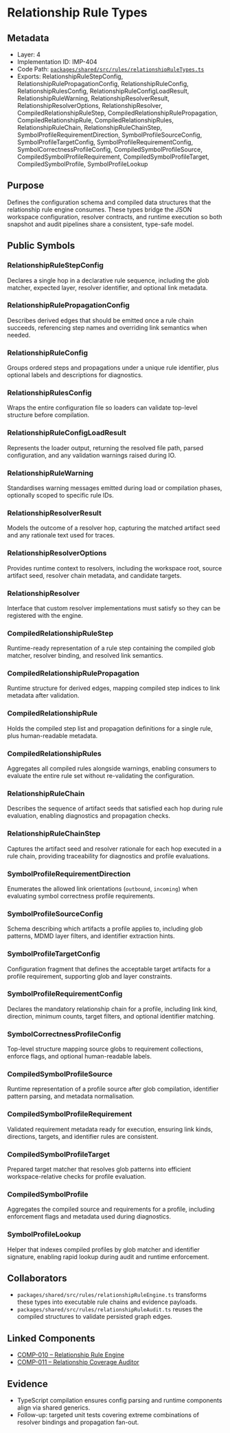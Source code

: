 # Relationship Rule Types

## Metadata
- Layer: 4
- Implementation ID: IMP-404
- Code Path: [`packages/shared/src/rules/relationshipRuleTypes.ts`](../../../packages/shared/src/rules/relationshipRuleTypes.ts)
- Exports: RelationshipRuleStepConfig, RelationshipRulePropagationConfig, RelationshipRuleConfig, RelationshipRulesConfig, RelationshipRuleConfigLoadResult, RelationshipRuleWarning, RelationshipResolverResult, RelationshipResolverOptions, RelationshipResolver, CompiledRelationshipRuleStep, CompiledRelationshipRulePropagation, CompiledRelationshipRule, CompiledRelationshipRules, RelationshipRuleChain, RelationshipRuleChainStep, SymbolProfileRequirementDirection, SymbolProfileSourceConfig, SymbolProfileTargetConfig, SymbolProfileRequirementConfig, SymbolCorrectnessProfileConfig, CompiledSymbolProfileSource, CompiledSymbolProfileRequirement, CompiledSymbolProfileTarget, CompiledSymbolProfile, SymbolProfileLookup

## Purpose
Defines the configuration schema and compiled data structures that the relationship rule engine consumes. These types bridge the JSON workspace configuration, resolver contracts, and runtime execution so both snapshot and audit pipelines share a consistent, type-safe model.

## Public Symbols

### RelationshipRuleStepConfig
Declares a single hop in a declarative rule sequence, including the glob matcher, expected layer, resolver identifier, and optional link metadata.

### RelationshipRulePropagationConfig
Describes derived edges that should be emitted once a rule chain succeeds, referencing step names and overriding link semantics when needed.

### RelationshipRuleConfig
Groups ordered steps and propagations under a unique rule identifier, plus optional labels and descriptions for diagnostics.

### RelationshipRulesConfig
Wraps the entire configuration file so loaders can validate top-level structure before compilation.

### RelationshipRuleConfigLoadResult
Represents the loader output, returning the resolved file path, parsed configuration, and any validation warnings raised during IO.

### RelationshipRuleWarning
Standardises warning messages emitted during load or compilation phases, optionally scoped to specific rule IDs.

### RelationshipResolverResult
Models the outcome of a resolver hop, capturing the matched artifact seed and any rationale text used for traces.

### RelationshipResolverOptions
Provides runtime context to resolvers, including the workspace root, source artifact seed, resolver chain metadata, and candidate targets.

### RelationshipResolver
Interface that custom resolver implementations must satisfy so they can be registered with the engine.

### CompiledRelationshipRuleStep
Runtime-ready representation of a rule step containing the compiled glob matcher, resolver binding, and resolved link semantics.

### CompiledRelationshipRulePropagation
Runtime structure for derived edges, mapping compiled step indices to link metadata after validation.

### CompiledRelationshipRule
Holds the compiled step list and propagation definitions for a single rule, plus human-readable metadata.

### CompiledRelationshipRules
Aggregates all compiled rules alongside warnings, enabling consumers to evaluate the entire rule set without re-validating the configuration.

### RelationshipRuleChain
Describes the sequence of artifact seeds that satisfied each hop during rule evaluation, enabling diagnostics and propagation checks.

### RelationshipRuleChainStep
Captures the artifact seed and resolver rationale for each hop executed in a rule chain, providing traceability for diagnostics and profile evaluations.

### SymbolProfileRequirementDirection
Enumerates the allowed link orientations (`outbound`, `incoming`) when evaluating symbol correctness profile requirements.

### SymbolProfileSourceConfig
Schema describing which artifacts a profile applies to, including glob patterns, MDMD layer filters, and identifier extraction hints.

### SymbolProfileTargetConfig
Configuration fragment that defines the acceptable target artifacts for a profile requirement, supporting glob and layer constraints.

### SymbolProfileRequirementConfig
Declares the mandatory relationship chain for a profile, including link kind, direction, minimum counts, target filters, and optional identifier matching.

### SymbolCorrectnessProfileConfig
Top-level structure mapping source globs to requirement collections, enforce flags, and optional human-readable labels.

### CompiledSymbolProfileSource
Runtime representation of a profile source after glob compilation, identifier pattern parsing, and metadata normalisation.

### CompiledSymbolProfileRequirement
Validated requirement metadata ready for execution, ensuring link kinds, directions, targets, and identifier rules are consistent.

### CompiledSymbolProfileTarget
Prepared target matcher that resolves glob patterns into efficient workspace-relative checks for profile evaluation.

### CompiledSymbolProfile
Aggregates the compiled source and requirements for a profile, including enforcement flags and metadata used during diagnostics.

### SymbolProfileLookup
Helper that indexes compiled profiles by glob matcher and identifier signature, enabling rapid lookup during audit and runtime enforcement.

## Collaborators
- `packages/shared/src/rules/relationshipRuleEngine.ts` transforms these types into executable rule chains and evidence payloads.
- `packages/shared/src/rules/relationshipRuleAudit.ts` reuses the compiled structures to validate persisted graph edges.

## Linked Components
- [COMP-010 – Relationship Rule Engine](/.mdmd/layer-3/relationship-rule-engine.mdmd.md#comp010-relationship-rule-engine)
- [COMP-011 – Relationship Coverage Auditor](/.mdmd/layer-3/relationship-rule-engine.mdmd.md#comp011-relationship-coverage-auditor)

## Evidence
- TypeScript compilation ensures config parsing and runtime components align via shared generics.
- Follow-up: targeted unit tests covering extreme combinations of resolver bindings and propagation fan-out.
